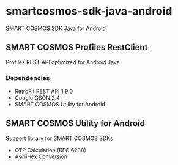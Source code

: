 # smartcosmos-sdk-java-android
SMART COSMOS SDK Java for Android

## SMART COSMOS Profiles RestClient
Profiles REST API optimized for Android Java

### Dependencies

 - RetroFit REST API 1.9.0
 - Google GSON 2.4
 - SMART COSMOS Utility for Android

## SMART COSMOS Utility for Android
Support library for SMART COSMOS SDKs

 - OTP Calculation (RFC 6238)
 - AsciiHex Conversion
